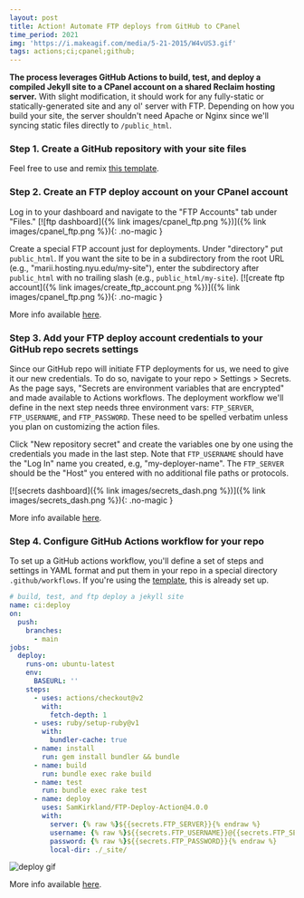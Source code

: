 ```yaml
---
layout: post
title: Action! Automate FTP deploys from GitHub to CPanel
time_period: 2021
img: 'https://i.makeagif.com/media/5-21-2015/W4vUS3.gif'
tags: actions;ci;cpanel;github;
---
```


**The process leverages GitHub Actions to build, test, and deploy a compiled Jekyll site to a CPanel account on a shared Reclaim hosting server.** With slight modification, it should work for any fully-static or statically-generated site and any ol' server with FTP. Depending on how you build your site, the server shouldn't need Apache or Nginx since we'll syncing static files directly to `/public_html`.

### Step 1. **Create a GitHub repository with your site files**  
Feel free to use and remix [this template](https://github.com/nyu-dss/wh-deploilerplate).

### Step 2. **Create an FTP deploy account on your CPanel account**  
Log in to your dashboard and navigate to the "FTP Accounts" tab under "Files."
[![ftp dashboard]({% link images/cpanel_ftp.png %})]({% link images/cpanel_ftp.png %}){: .no-magic }

Create a special FTP account just for deployments. Under "directory" put `public_html`. If you want the site to be in a subdirectory from the root URL (e.g., "marii.hosting.nyu.edu/my-site"), enter the subdirectory after `public_html` with no trailing slash (e.g., `public_html/my-site`).
[![create ftp account]({% link images/create_ftp_account.png %})]({% link images/cpanel_ftp.png %}){: .no-magic }

More info available [here](https://docs.cpanel.net/cpanel/files/ftp-accounts/).

### Step 3. **Add your FTP deploy account credentials to your GitHub repo secrets settings**  
Since our GitHub repo will initiate FTP deployments for us, we need to give it our new credentials. To do so, navigate to your repo > Settings > Secrets. As the page says, "Secrets are environment variables that are encrypted" and made available to Actions workflows. The deployment workflow we'll define in the next step needs three environment vars: `FTP_SERVER`, `FTP_USERNAME`, and `FTP_PASSWORD`.  These need to be spelled verbatim unless you plan on customizing the action files.

Click "New repository secret" and create the variables one by one using the credentials you made in the last step. Note that `FTP_USERNAME` should have the "Log In" name you created, e.g, "my-deployer-name". The `FTP_SERVER` should be the "Host" you entered with no additional file paths or protocols.

[![secrets dashboard]({% link images/secrets_dash.png %})]({% link images/secrets_dash.png %}){: .no-magic }

More info available [here](https://docs.github.com/en/actions/reference/encrypted-secrets).

### Step 4. **Configure GitHub Actions workflow for your repo**

To set up a GitHub actions workflow, you'll define a set of steps and settings in YAML format and put them in your repo in a special directory `.github/workflows`. If you're using the [template](https://github.com/nyu-dss/wh-deploilerplate), this is already set up.

```yml
# build, test, and ftp deploy a jekyll site
name: ci:deploy
on:
  push:
    branches:
      - main
jobs:
  deploy:
    runs-on: ubuntu-latest
    env:
      BASEURL: ''
    steps:
      - uses: actions/checkout@v2
        with:
          fetch-depth: 1
      - uses: ruby/setup-ruby@v1
        with:
          bundler-cache: true
      - name: install
        run: gem install bundler && bundle
      - name: build
        run: bundle exec rake build
      - name: test
        run: bundle exec rake test
      - name: deploy
        uses: SamKirkland/FTP-Deploy-Action@4.0.0
        with:
          server: {% raw %}${{secrets.FTP_SERVER}}{% endraw %}
          username: {% raw %}${{secrets.FTP_USERNAME}}@{{secrets.FTP_SERVER}}{% endraw %}
          password: {% raw %}${{secrets.FTP_PASSWORD}}{% endraw %}
          local-dir: ./_site/

```

![deploy gif](https://thumbs.gfycat.com/AlarmingVeneratedArgentinehornedfrog-small.gif)

More info available [here](https://docs.github.com/en/actions).
